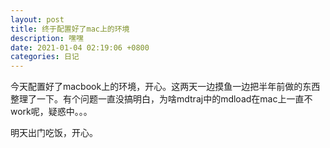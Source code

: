 ```yaml
---
layout: post
title: 终于配置好了mac上的环境
description: 嘿嘿
date: 2021-01-04 02:19:06 +0800
categories: 日记
---
```


今天配置好了macbook上的环境，开心。这两天一边摸鱼一边把半年前做的东西整理了一下。有个问题一直没搞明白，为啥mdtraj中的mdload在mac上一直不work呢，疑惑中。。。

明天出门吃饭，开心。
